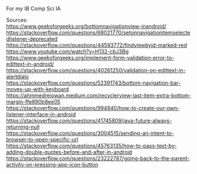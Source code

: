 For my IB Comp Sci IA

Sources:\
https://www.geeksforgeeks.org/bottomnavigationview-inandroid/ \
https://stackoverflow.com/questions/68021770/setonnavigationitemselectedlistener-deprecated \
https://stackoverflow.com/questions/44593772/findviewbyid-marked-red \
https://www.youtube.com/watch?v=H132-cbJ3Bg \
https://www.geeksforgeeks.org/implement-form-validation-error-to-edittext-in-android/ \
https://stackoverflow.com/questions/40261250/validation-on-edittext-in-alertdialo \
https://stackoverflow.com/questions/52391743/bottom-navigation-bar-moves-up-with-keyboard \
https://ahmmedrejowan.medium.com/recyclerview-last-item-extra-bottom-margin-ffe890b8ee05 \
https://stackoverflow.com/questions/994840/how-to-create-our-own-listener-interface-in-android \
https://stackoverflow.com/questions/41745809/java-future-always-returning-null \
https://stackoverflow.com/questions/3004515/sending-an-intent-to-browser-to-open-specific-url \
https://stackoverflow.com/questions/45763135/how-to-pass-text-by-adding-double-quotes-before-and-after-in-android \
https://stackoverflow.com/questions/23222787/going-back-to-the-parent-activity-on-pressing-app-icon-button
